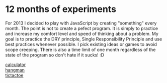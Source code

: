 12 months of experiments
========================

For 2013 I decided to play with JavaScript by creating "something" every month.
The point is not to create a pefect program. It is simply to practice and increase my comfort level and speed of thinking about a problem.
My goal is to practice the DRY principle, Single Responsibility Principle and use best practices whenever possible.
I pick existing ideas or games to avoid scope creeping.
There is also a time limit of one month regardless of the state of the program so don't hate if it sucks! :D

<a href="http://malena.github.com/javascript-experiments/calculator/" target="_blank">calculator</a><br/>
<a href="http://malena.github.com/javascript-experiments/hangman/" target="_blank">hangman</a><br/>
<a href="http://malena.github.com/javascript-experiments/tictactoe/" target="_blank">tictactoe</a></br>

